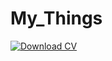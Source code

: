 # My_Things

[![Download CV](https://img.shields.io/badge/CV-PDF-red?style=for-the-badge&logo=adobeacrobatreader)](https://github.com//Endre-LLF/My_Things/blob/main/Endre_Vincze.pdf)
